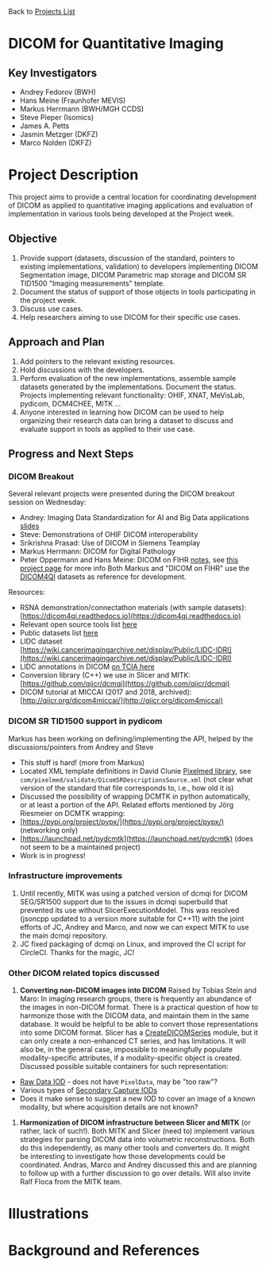 Back to [Projects List](../../README.md#ProjectsList)

# DICOM for Quantitative Imaging

## Key Investigators

- Andrey Fedorov (BWH)
- Hans Meine (Fraunhofer MEVIS)
- Markus Herrmann (BWH/MGH CCDS)
- Steve Pieper (Isomics)
- James A. Petts
- Jasmin Metzger (DKFZ)
- Marco Nolden (DKFZ)

# Project Description

This project aims to provide a central location for coordinating development of
DICOM as applied to quantitative imaging applications and evaluation of
implementation in various tools being developed at the Project week.

## Objective

<!-- Describe here WHAT you would like to achieve (what you will have as end result). -->

1. Provide support (datasets, discussion of the standard, pointers to existing implementations, validation) to developers implementing DICOM Segmentation image, DICOM Parametric map storage and DICOM SR TID1500 "Imaging measurements" template.
2. Document the status of support of those objects in tools participating in the project week.
3. Discuss use cases.
4. Help researchers aiming to use DICOM for their specific use cases.


## Approach and Plan

<!-- Describe here HOW you would like to achieve the objectives stated above. -->

1. Add pointers to the relevant existing resources.
2. Hold discussions with the developers.
3. Perform evaluation of the new implementations, assemble sample datasets generated by the implementations. Document the status. Projects implementing relevant functionality: OHIF, XNAT, MeVisLab, pydicom, DCM4CHEE, MITK ...
4. Anyone interested in learning how DICOM can be used to help organizing their research data can bring a dataset to discuss and evaluate support in tools as applied to their use case.

## Progress and Next Steps

<!-- Update this section as you make progress, describing of what you have ACTUALLY DONE. If there are specific steps that you could not complete then you can describe them here, too. -->


### DICOM Breakout
Several relevant projects were presented during the DICOM breakout session on Wednesday:
* Andrey: Imaging Data Standardization for AI and Big Data applications [slides](http://bit.ly/2Wt9AxX)
* Steve: Demonstrations of OHIF DICOM interoperability
* Srikrishna Prasad: Use of DICOM in Siemens Teamplay
* Markus Herrmann: DICOM for Digital Pathology
* Peter Oppermann and Hans Meine: DICOM on FIHR [notes](https://docs.google.com/document/d/1INqLOu4xOQN59_ifdMc7P8qhqb08SiY5LRs59kgCCRw), see [this project page](https://na-mic.github.io/ProjectWeek/PW30_2019_GranCanaria/Projects/DICOMSRTID1500-FHIR/) for more info
Both Markus and "DICOM on FIHR" use the [DICOM4QI](https://dicom4qi.readthedocs.io) datasets as reference for development.

Resources:
* RSNA demonstration/connectathon materials (with sample datasets): [https://dicom4qi.readthedocs.io](https://dicom4qi.readthedocs.io)
* Relevant open source tools list [here](https://dicom4qi.readthedocs.io/en/latest/resources/software/)
* Public datasets list [here](https://dicom4qi.readthedocs.io/en/latest/resources/datasets/)
* LIDC dataset [https://wiki.cancerimagingarchive.net/display/Public/LIDC-IDRI](https://wiki.cancerimagingarchive.net/display/Public/LIDC-IDRI)
* LIDC annotations in DICOM [on TCIA here](https://wiki.cancerimagingarchive.net/display/DOI/Standardized+representation+of+the+TCIA+LIDC-IDRI+annotations+using+DICOM)
* Conversion library (C++) we use in Slicer and MITK: [https://github.com/qiicr/dcmqi](https://github.com/qiicr/dcmqi)
* DICOM tutorial at MICCAI (2017 and 2018, archived): [http://qiicr.org/dicom4miccai/](http://qiicr.org/dicom4miccai)

### DICOM SR TID1500 support in pydicom

Markus has been working on defining/implementing the API, helped by the discussions/pointers from Andrey and Steve
* This stuff is hard! (more from Markus)
* Located XML template definitions in David Clunie [Pixelmed library](http://www.dclunie.com/pixelmed/software/20181018_current/index.html), see `com/pixelmed/validate/DicomSRDescriptionsSource.xml` (not clear what version of the standard that file corresponds to, i.e., how old it is)
* Discussed the possibility of wrapping DCMTK in python automatically, or at least a portion of the API. Related efforts mentioned by Jörg Riesmeier on DCMTK wrapping:
 * [https://pypi.org/project/pypx/](https://pypi.org/project/pypx/) (networking only)
 * [https://launchpad.net/pydcmtk](https://launchpad.net/pydcmtk) (does not seem to be a maintained project)
* Work is in progress!

### Infrastructure improvements
1. Until recently, MITK was using a patched version of dcmqi for DICOM SEG/SR1500 support due to the issues in dcmqi superbuild that prevented its use without SlicerExecutionModel. This was resolved (jsoncpp updated to a version more suitable for C++11) with the joint efforts of JC, Andrey and Marco, and now we can expect MITK to use the main dcmqi repository.
1. JC fixed packaging of dcmqi on Linux, and improved the CI script for CircleCI. Thanks for the magic, JC!

### Other DICOM related topics discussed
1. **Converting non-DICOM images into DICOM** Raised by Tobias Stein and Maro: In imaging research groups, there is frequently an abundance of the images in non-DICOM format. There is a practical question of how to harmonize those with the DICOM data, and maintain them in the same database. It would be helpful to be able to convert those representations into some DICOM format. Slicer has a [CreateDICOMSeries](https://github.com/Slicer/Slicer/tree/master/Modules/CLI/CreateDICOMSeries) module, but it can only create a non-enhanced CT series, and has limitations. It will also be, in the general case, impossible to meaningfully populate modality-specific attributes, if a modality-specific object is created. Discussed possible suitable containers for such representation:
* [Raw Data IOD](http://dicom.nema.org/medical/dicom/current/output/chtml/part03/sect_A.37.html) - does not have `PixelData`, may be "too raw"?
* Various types of [Secondary Capture IODs](http://dicom.nema.org/medical/dicom/current/output/chtml/part03/sect_A.8.html)
* Does it make sense to suggest a new IOD to cover an image of a known modality, but where acquisition details are not known?
1. **Harmonization of DICOM infrastructure between Slicer and MITK** (or rather, lack of such!). Both MITK and Slicer (need to) implement various strategies for parsing DICOM data into volumetric reconstructions. Both do this independently, as many other tools and converters do. It might be interesting to investigate how those developments could be coordinated. Andras, Marco and Andrey discussed this and are planning to follow up with a further discussion to go over details. Will also invite Ralf Floca from the MITK team.

# Illustrations

<!-- Add pictures and links to videos that demonstrate what has been accomplished.
![Description of picture](Example2.jpg)
![Some more images](Example2.jpg)
-->

# Background and References

<!-- If you developed any software, include link to the source code repository. If possible, also add links to sample data, and to any relevant publications. -->
